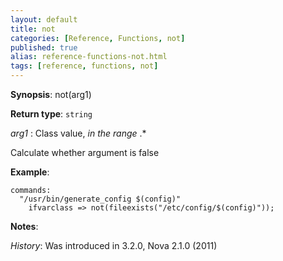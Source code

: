```yaml
---
layout: default
title: not
categories: [Reference, Functions, not]
published: true
alias: reference-functions-not.html
tags: [reference, functions, not]
---
```




**Synopsis**: not(arg1) 

**Return type**: `string`

  
 *arg1* : Class value, *in the range* .\*   

Calculate whether argument is false

**Example**:  
   

```cf3
commands:
  "/usr/bin/generate_config $(config)"
    ifvarclass => not(fileexists("/etc/config/$(config)"));
```

**Notes**:  
   
 *History*: Was introduced in 3.2.0, Nova 2.1.0 (2011)
